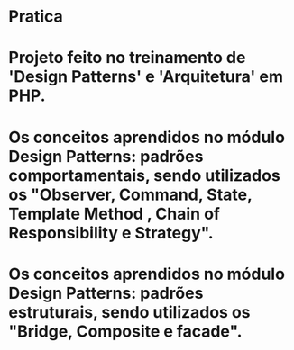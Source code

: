 # Pratica
# Projeto feito no treinamento de 'Design Patterns' e 'Arquitetura' em PHP.
# Os conceitos aprendidos no módulo Design Patterns: padrões comportamentais, sendo utilizados os "Observer, Command, State, Template Method , Chain of Responsibility e Strategy".
# Os conceitos aprendidos no módulo Design Patterns: padrões estruturais, sendo utilizados os "Bridge, Composite e facade".
